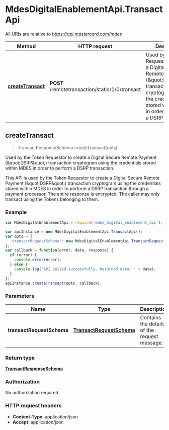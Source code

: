 # MdesDigitalEnablementApi.TransactApi

All URIs are relative to *https://api.mastercard.com/mdes*

Method | HTTP request | Description
------------- | ------------- | -------------
[**createTransact**](TransactApi.md#createTransact) | **POST** /remotetransaction/static/1/0/transact | Used by the Token Requestor to create a Digital Secure Remote Payment (\&quot;DSRP\&quot;) transaction cryptogram using the credentials stored within MDES in order to perform a DSRP transaction.



## createTransact

> TransactResponseSchema createTransact(opts)

Used by the Token Requestor to create a Digital Secure Remote Payment (\&quot;DSRP\&quot;) transaction cryptogram using the credentials stored within MDES in order to perform a DSRP transaction.

This API is used by the Token Requestor to create a Digital Secure Remote Payment (\&quot;DSRP\&quot;) transaction cryptogram using the credentials stored within MDES in order to perform a DSRP transaction through a payment processor.  The entire response is encrypted. The caller may only transact using the Tokens belonging to them. 

### Example

```javascript
var MdesDigitalEnablementApi = require('mdes_digital_enablement_api');

var apiInstance = new MdesDigitalEnablementApi.TransactApi();
var opts = {
  'transactRequestSchema': new MdesDigitalEnablementApi.TransactRequestSchema() // TransactRequestSchema | Contains the details of the request message. 
};
var callback = function(error, data, response) {
  if (error) {
    console.error(error);
  } else {
    console.log('API called successfully. Returned data: ' + data);
  }
};
apiInstance.createTransact(opts, callback);
```

### Parameters



Name | Type | Description  | Notes
------------- | ------------- | ------------- | -------------
 **transactRequestSchema** | [**TransactRequestSchema**](TransactRequestSchema.md)| Contains the details of the request message.  | [optional] 

### Return type

[**TransactResponseSchema**](TransactResponseSchema.md)

### Authorization

No authorization required

### HTTP request headers

- **Content-Type**: application/json
- **Accept**: application/json

